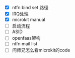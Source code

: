 

- [x] ntfn bind set 路径
- [x] IRQ处理
- [x] microkit manual
- [ ] 启动流程
- [ ] ASID
- [ ] openfaas架构
- [ ] ntfn mail list
- [ ] 问师兄怎么看microkit的code